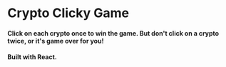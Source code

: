 # Crypto Clicky Game


#### Click on each crypto once to win the game. But don't click on a crypto twice, or it's game over for you!

#### Built with React. 

